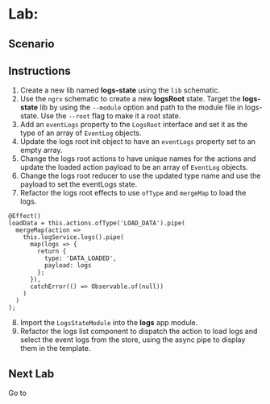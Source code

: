 # Lab: 

## Scenario

## Instructions
1. Create a new lib named **logs-state** using the `lib` schematic.
1. Use the `ngrx` schematic to create a new **logsRoot** state. Target the **logs-state** lib by using the `--module` option and path to the module file in logs-state. Use the `--root` flag to make it a root state.
1. Add an `eventLogs` property to the `LogsRoot` interface and set it as the type of an array of `EventLog` objects.
1. Update the logs root init object to have an `eventLogs` property set to an empty array.
1. Change the logs root actions to have unique names for the actions and update the loaded action payload to be an array of `EventLog` objects.
1. Change the logs root reducer to use the updated type name and use the payload to set the eventLogs state.
1. Refactor the logs root effects to use `ofType` and `mergeMap` to load the logs.
```
@Effect()
loadData = this.actions.ofType('LOAD_DATA').pipe(
  mergeMap(action =>
    this.logService.logs().pipe(
      map(logs => {
        return {
          type: 'DATA_LOADED',
          payload: logs
        };
      }),
      catchError(() => Observable.of(null))
    )
  )
);
```
8. Import the `LogsStateModule` into the **logs** app module.
1. Refactor the logs list component to dispatch the action to load logs and select the event logs from the store, using the async pipe to display them in the template.

## Next Lab
Go to []()